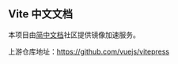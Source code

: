 ## Vite 中文文档

本项目由[简中文档](https://www.zhcndoc.com/)社区提供镜像加速服务。

上游仓库地址：https://github.com/vuejs/vitepress
